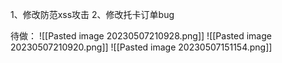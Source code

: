 1、修改防范xss攻击
2、修改托卡订单bug

待做：
![[Pasted image 20230507210928.png]]
![[Pasted image 20230507210920.png]]
![[Pasted image 20230507151154.png]]